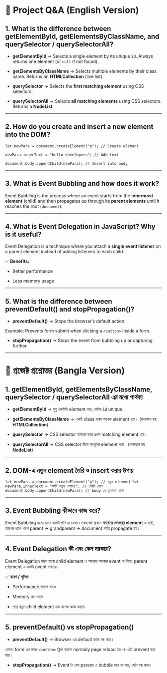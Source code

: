 
  

# 📖 Project Q&A (English Version)

  

## 1. What is the difference between **getElementById, getElementsByClassName, and querySelector / querySelectorAll**?

  

-  **getElementById** → Selects a single element by its unique `id`. Always returns one element (or `null` if not found).

-  **getElementsByClassName** → Selects multiple elements by their class name. Returns an **HTMLCollection** (live list).

-  **querySelector** → Selects the **first matching element** using CSS selectors.

-  **querySelectorAll** → Selects **all matching elements** using CSS selectors. Returns a **NodeList** 

  

----------

  

## 2. How do you **create and insert a new element into the DOM**?

  

`let newPara = document.createElement("p"); // Create element `

`newPara.innerText = "hello developers"; // Add text`

`document.body.appendChild(newPara); // Insert into body`

  

----------

  

## 3. What is **Event Bubbling** and how does it work?

  

Event Bubbling is the process where an event starts from the **innermost element** (child) and then propagates up through its **parent elements** until it reaches the root (`document`).

  

----------

  

## 4. What is **Event Delegation** in JavaScript? Why is it useful?

  

Event Delegation is a technique where you attach a **single event listener** on a parent element instead of adding listeners to each child.

  

✅ **Benefits:**
- Better performance

- Less memory usage
  

----------

  

## 5. What is the difference between **preventDefault() and stopPropagation()**?

  

-  **preventDefault()** → Stops the browser’s default action.

Example: Prevents form submit when clicking a `<button>` inside a form.

-  **stopPropagation()** → Stops the event from bubbling up or capturing further.

  

----------

  

# 📖 প্রজেক্ট প্রশ্নোত্তর (Bangla Version)

  

## 1. **getElementById, getElementsByClassName, querySelector / querySelectorAll এর মধ্যে পার্থক্য**

  

-  **getElementById** → শুধু একটাই element ধরে, যেটার `id` unique.

-  **getElementsByClassName** → একই class থাকা অনেক element ধরে। (ফলাফল হয় **HTMLCollection**)

-  **querySelector** → CSS selector ব্যবহার করে প্রথম matching element ধরে।

-  **querySelectorAll** → CSS selector দিয়ে সবগুলো element ধরে। (ফলাফল হয় **NodeList**)

  

----------

  

## 2. DOM-এ নতুন element তৈরি ও insert করার উপায়

  

`let newPara = document.createElement("p"); // নতুন element তৈরি newPara.innerText = "আমি নতুন এলাম!"; // টেক্সট যোগ document.body.appendChild(newPara); // body তে ঢুকানো হলো`

  

----------

  

## 3. **Event Bubbling** কীভাবে কাজ করে?

  

Event Bubbling হলো এমন একটা প্রক্রিয়া যেখানে event প্রথমে **সবচেয়ে ভেতরের element** এ ঘটে, তারপর ধাপে ধাপে parent → grandparent → document পর্যন্ত propagate হয়।

  

----------

  

## 4. **Event Delegation** কী এবং কেন দরকার?

  

Event Delegation মানে হলো child element এ আলাদা আলাদা event না দিয়ে, parent element এ একটা event বসানো।

  

✅ **কারণ / সুবিধা:**

  

- Performance ভালো থাকে

- Memory কম লাগে

- পরে নতুন child element এড হলেও কাজ করবে

  

----------

  

## 5. **preventDefault() vs stopPropagation()**

  

-  **preventDefault()** → Browser এর default কাজ বন্ধ করে।

যেমন: form এর মধ্যে `<button>` ক্লিক করলে normaly page reload হয় → এটা prevent করা যায়।

-  **stopPropagation()** → Event টা যেন parent এ bubble হয়ে না যায়, সেটা বন্ধ করে।